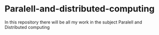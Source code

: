 # Paralell-and-distributed-computing

In this repository there will be all my work in the subject Paralell and Distributed computing

